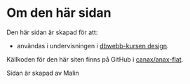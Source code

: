 Om den här sidan
==============================================

Den här sidan är skapad för att:

* användas i undervisningen i [dbwebb-kursen design](http://dbwebb.se/design).

Källkoden för den här siten finns på GitHub i [canax/anax-flat](git@github.com:canax/anax-flat.git).

Sidan är skapad av Malin
